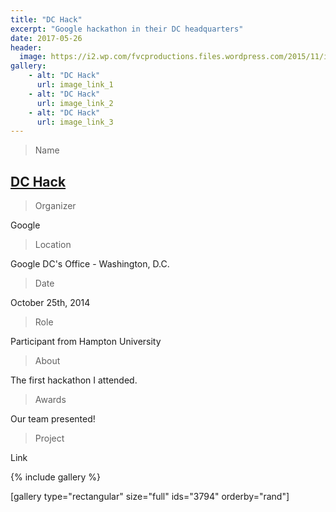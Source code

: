 ```yaml
---
title: "DC Hack"
excerpt: "Google hackathon in their DC headquarters"
date: 2017-05-26
header:
  image: https://i2.wp.com/fvcproductions.files.wordpress.com/2015/11/img_0164.jpg
gallery:
    - alt: "DC Hack"
      url: image_link_1
    - alt: "DC Hack"
      url: image_link_2
    - alt: "DC Hack"
      url: image_link_3
---
```


> Name

## <a title="DCHack" href="https://huacm.wordpress.com/2014/10/28/dchack-2014/" target="_blank">DC Hack</a>

> Organizer

Google

> Location

Google DC's Office - Washington, D.C.

> Date

October 25th, 2014

> Role

Participant from Hampton University

> About

The first hackathon I attended.

> Awards

Our team presented!

> Project

Link

{% include gallery %}

[gallery type="rectangular" size="full" ids="3794" orderby="rand"]